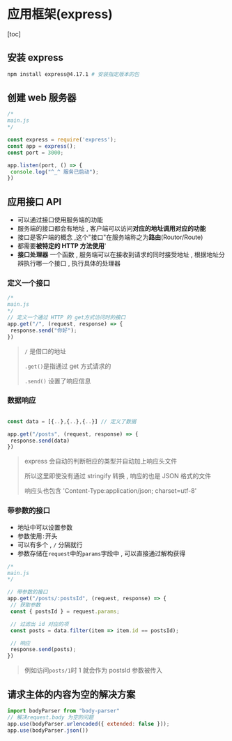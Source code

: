 # 应用框架(express)

[toc]

## 安装 express

```zsh
npm install express@4.17.1 # 安装指定版本的包
```

## 创建 web 服务器

```js
/* 
main.js
*/

const express = require('express');
const app = express();
const port = 3000;

app.listen(port, () => {
 console.log("^_^ 服务已启动");
})
```

## 应用接口 API

- 可以通过接口使用服务端的功能
- 服务端的接口都会有地址 , 客户端可以访问**对应的地址调用对应的功能**
- 接口是客户端的概念 ,这个"接口"在服务端称之为**路由**(Routor/Route)
- 都需要**被特定的 HTTP 方法使用**'
- **接口处理器** 一个函数 , 服务端可以在接收到请求的同时接受地址 , 根据地址分辨执行哪一个接口 , 执行具体的处理器

### 定义一个接口

```js
/* 
main.js
*/
// 定义一个通过 HTTP 的 get方式访问时的接口
app.get("/", (request, response) => {
 response.send("你好");
})
```

> `/` 是借口的地址
>
> `.get()`是指通过 get 方式请求的
>
> `.send()` 设置了响应信息

### 数据响应

```js

const data = [{..},{..},{..}] // 定义了数据

app.get("/posts", (request, response) => {
 response.send(data)
})
```

> express 会自动的判断相应的类型并自动加上响应头文件
>
> 所以这里即使没有通过 stringify 转换 , 响应的也是 JSON 格式的文件
>
> 响应头也包含 'Content-Type:application/json; charset=utf-8'

### 带参数的接口

- 地址中可以设置参数
- 参数使用`:`开头
- 可以有多个  , `/` 分隔就行
- 参数存储在`request`中的`params`字段中 , 可以直接通过解构获得

```js
/* 
main.js
*/

// 带参数的接口
app.get("/posts/:postsId", (request, response) => {
 // 获取参数
 const { postsId } = request.params;

 // 过滤出 id 对应的项
 const posts = data.filter(item => item.id == postsId);

 // 响应
 response.send(posts);
})
```

> 例如访问`posts/1`时 1 就会作为 postsId 参数被传入

## 请求主体的内容为空的解决方案

```js
import bodyParser from "body-parser"
// 解决request.body 为空的问题 
app.use(bodyParser.urlencoded({ extended: false }));
app.use(bodyParser.json())
```
